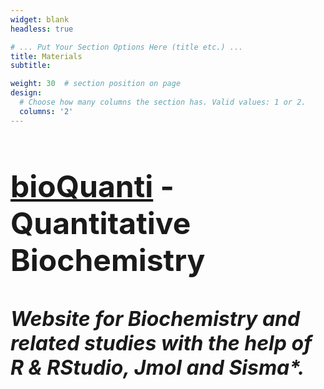 ```yaml
---
widget: blank
headless: true

# ... Put Your Section Options Here (title etc.) ...
title: Materials
subtitle: 

weight: 30  # section position on page
design:
  # Choose how many columns the section has. Valid values: 1 or 2.
  columns: '2'
---
```


<font size="6">


<font size="6">

## [bioQuanti](https://bioquanti.netlify.app/) - Quantitative Biochemistry <i class="fa-solid fa-dna"></i> 
##### Website for Biochemistry and related studies with the help of *R & RStudio*, *Jmol* and Sisma*.
</font>



</font>

